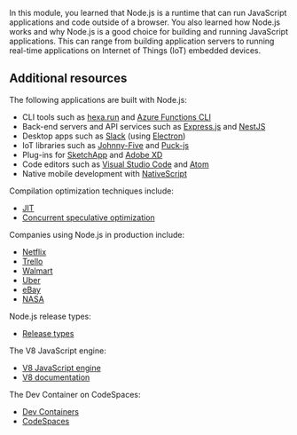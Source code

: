 In this module, you learned that Node.js is a runtime that can run JavaScript applications and code outside of a browser. You also learned how Node.js works and why Node.js is a good choice for building and running JavaScript applications. This can range from building application servers to running real-time applications on Internet of Things (IoT) embedded devices.

## Additional resources

The following applications are built with Node.js:

- CLI tools such as [hexa.run](https://www.hexa.run/?azure-portal=true) and [Azure Functions CLI](https://github.com/Azure/azure-functions-core-tools?azure-portal=true)
- Back-end servers and API services such as [Express.js](https://expressjs.com/?azure-portal=true) and [NestJS](https://nestjs.com/?azure-portal=true)
- Desktop apps such as [Slack](https://slack.com/?azure-portal=true) (using [Electron](https://www.electronjs.org/?azure-portal=true))
- IoT libraries such as [Johnny-Five](http://johnny-five.io/?azure-portal=true) and [Puck-js](https://www.puck-js.com/)
- Plug-ins for [SketchApp](https://www.sketch.com/?azure-portal=true) and [Adobe XD](https://www.adobe.com/products/xd.html?azure-portal=true)
- Code editors such as [Visual Studio Code](https://code.visualstudio.com/?azure-portal=true) and [Atom](https://atom.io/?azure-portal=true)
- Native mobile development with [NativeScript](https://www.nativescript.org/?azure-portal=true)

Compilation optimization techniques include:

- [JIT](http://en.wikipedia.org/wiki/Just-in-time_compilation?azure-portal=true)
- [Concurrent speculative optimization](https://ponyfoo.com/articles/an-introduction-to-speculative-optimization-in-v8?azure-portal=true)

Companies using Node.js in production include:

- [Netflix](https://www.youtube.com/watch?v=p74282nDMX8&feature=emb_title&azure-portal=true)
- [Trello](https://tech.trello.com/the-trello-tech-stack/?azure-portal=true)
- [Walmart](https://medium.com/walmartlabs/migrating-large-enterprise-to-nodejs-6c38523d2b33?azure-portal=true)
- [Uber](https://eng.uber.com/uber-tech-stack-part-two/?azure-portal=true)
- [eBay](https://tech.ebayinc.com/engineering/how-we-built-ebays-first-node-js-application/?azure-portal=true)
- [NASA](https://openjsf.org/wp-content/uploads/sites/84/2020/02/Case_Study-Node.js-NASA.pdf?azure-portal=true)

Node.js release types:

- [Release types](https://github.com/nodejs/node#release-types?azure-portal=true)

The V8 JavaScript engine:

- [V8 JavaScript engine](https://nodejs.dev/en/learn/the-v8-javascript-engine/)
- [V8 documentation](https://v8.dev/docs?azure-portal=true)

The Dev Container on CodeSpaces:

- [Dev Containers](https://containers.dev/)
- [CodeSpaces](https://github.com/features/codespaces)